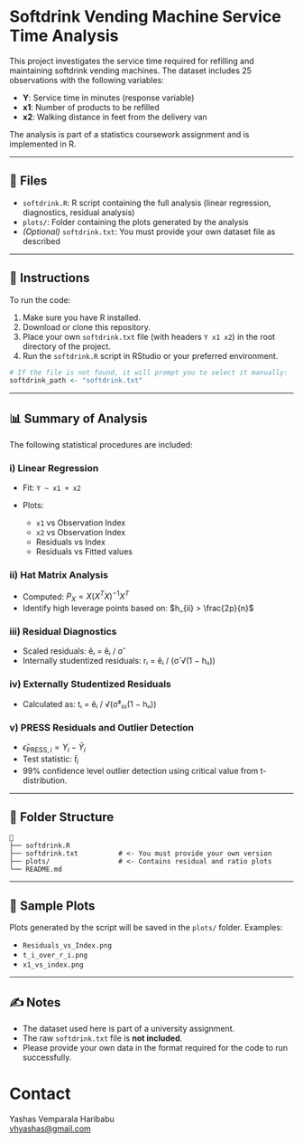 # Softdrink Vending Machine Service Time Analysis

This project investigates the service time required for refilling and maintaining softdrink vending machines. The dataset includes 25 observations with the following variables:

* **Y**: Service time in minutes (response variable)
* **x1**: Number of products to be refilled
* **x2**: Walking distance in feet from the delivery van

The analysis is part of a statistics coursework assignment and is implemented in R.

---

## 📁 Files

* `softdrink.R`: R script containing the full analysis (linear regression, diagnostics, residual analysis)
* `plots/`: Folder containing the plots generated by the analysis
* *(Optional)* `softdrink.txt`: You must provide your own dataset file as described

---

## 📌 Instructions

To run the code:

1. Make sure you have R installed.
2. Download or clone this repository.
3. Place your own `softdrink.txt` file (with headers `Y x1 x2`) in the root directory of the project.
4. Run the `softdrink.R` script in RStudio or your preferred environment.

```r
# If the file is not found, it will prompt you to select it manually:
softdrink_path <- "softdrink.txt"
```

---

## 📊 Summary of Analysis

The following statistical procedures are included:

### i) Linear Regression

* Fit: `Y ~ x1 + x2`
* Plots:

  * `x1` vs Observation Index
  * `x2` vs Observation Index
  * Residuals vs Index
  * Residuals vs Fitted values

### ii) Hat Matrix Analysis

* Computed:
  $P_X = X(X^TX)^{-1}X^T$
* Identify high leverage points based on:
  $h_{ii} > \frac{2p}{n}$

### iii) Residual Diagnostics

* Scaled residuals:
  ẽᵢ = êᵢ / σ̂
* Internally studentized residuals:
  rᵢ = êᵢ / (σ̂ √(1 − hᵢᵢ))


### iv) Externally Studentized Residuals

* Calculated as:
  tᵢ = êᵢ / √(σ̂²₍ᵢ₎(1 − hᵢᵢ))

### v) PRESS Residuals and Outlier Detection

* $\hat{\epsilon}_{\text{PRESS},i} = Y_i - \tilde{Y}_i$
* Test statistic:
  $\tilde{t}_i$
* 99% confidence level outlier detection using critical value from t-distribution.

---

## 📂 Folder Structure

```
🔻️
├── softdrink.R
├── softdrink.txt          # <- You must provide your own version
├── plots/                 # <- Contains residual and ratio plots
└── README.md
```

---

## 📸 Sample Plots

Plots generated by the script will be saved in the `plots/` folder. Examples:

* `Residuals_vs_Index.png`
* `t_i_over_r_i.png`
* `x1_vs_index.png`

---

## ✍️ Notes

* The dataset used here is part of a university assignment.
* The raw `softdrink.txt` file is **not included**.
* Please provide your own data in the format required for the code to run successfully.

# Contact

Yashas Vemparala Haribabu<br>
vhyashas@gmail.com 
